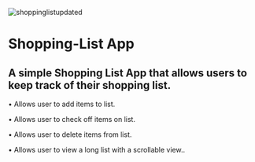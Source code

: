 


![shoppinglistupdated](https://user-images.githubusercontent.com/59205692/131143737-d3179ed4-3f94-49a6-a116-81c1e4f45cd8.gif)










# Shopping-List App

A simple Shopping List App that allows users to keep track of their shopping list.
------------
• Allows user to add items to list.

• Allows user to check off items on list.

• Allows user to delete items from list.

• Allows user to view a long list with a scrollable view..
